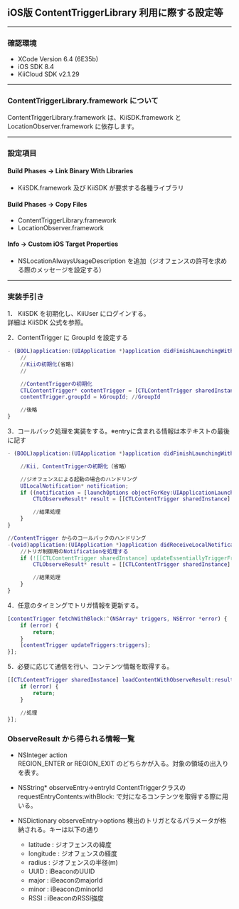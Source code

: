 ## iOS版 ContentTriggerLibrary 利用に際する設定等

---

### 確認環境

* XCode Version 6.4 (6E35b)
* iOS SDK 8.4
* KiiCloud SDK v2.1.29

---

### ContentTriggerLibrary.framework について

ContentTriggerLibrary.framework は、KiiSDK.framework と LocationObserver.framework に依存します。

---

### 設定項目

#### Build Phases -> Link Binary With Libraries

* KiiSDK.framework 及び KiiSDK が要求する各種ライブラリ

#### Build Phases -> Copy Files

* ContentTriggerLibrary.framework
* LocationObserver.framework

#### Info -> Custom iOS Target Properties

* NSLocationAlwaysUsageDescription を追加（ジオフェンスの許可を求める際のメッセージを設定する）

---

### 実装手引き

1． KiiSDK を初期化し、KiiUser にログインする。  
詳細は KiiSDK 公式を参照。

2．ContentTrigger に GroupId を設定する

```m
- (BOOL)application:(UIApplication *)application didFinishLaunchingWithOptions:(NSDictionary *)launchOptions {
    //
    //Kiiの初期化(省略)
    //

    //ContentTriggerの初期化
    CTLContentTrigger* contentTrigger = [CTLContentTrigger sharedInstance];
    contentTrigger.groupId = kGroupId; //GroupId

    //後略
}
```


3．コールバック処理を実装をする。※entryに含まれる情報は本テキストの最後に記す

```m
- (BOOL)application:(UIApplication *)application didFinishLaunchingWithOptions:(NSDictionary *)launchOptions {

    //Kii, ContentTriggerの初期化（省略）

    //ジオフェンスによる起動の場合のハンドリング
    UILocalNotification* notification;
    if ((notification = [launchOptions objectForKey:UIApplicationLaunchOptionsLocationKey])) {
        CTLObserveResult* result = [[CTLContentTrigger sharedInstance] observerResultFromUserInfo:notification.userInfo];

        //結果処理
    }
}

//ContentTrigger からのコールバックのハンドリング
-(void)application:(UIApplication *)application didReceiveLocalNotification:(UILocalNotification *)notification{
    //トリガ制御用のNotificationを処理する
    if (![[CTLContentTrigger sharedInstance] updateEssentiallyTriggerFromNotification:notification]) {
        CTLObserveResult* result = [[CTLContentTrigger sharedInstance] observerResultFromUserInfo:notification.userInfo];

        //結果処理
    }
}
```

4．任意のタイミングでトリガ情報を更新する。

```m
[contentTrigger fetchWithBlock:^(NSArray* triggers, NSError *error) {
    if (error) {
        return;
    }
    [contentTrigger updateTriggers:triggers];
}];
```

5．必要に応じて通信を行い、コンテンツ情報を取得する。

```m
[[CTLContentTrigger sharedInstance] loadContentWithObserveResult:result block:^(CTLEntry* entry, NSDictionary* result, NSError *error) {
    if (error) {
        return;
    }

    //処理
}];
```


### ObserveResult から得られる情報一覧

* NSInteger action  
REGION_ENTER or REGION_EXIT のどちらかが入る。対象の領域の出入りを表す。

* NSString* observeEntry->entryId
ContentTriggerクラスの requestEntryContents:withBlock: で対になるコンテンツを取得する際に用いる。

* NSDictionary observeEntry->options
検出のトリガとなるパラメータが格納される。キーは以下の通り

    * latitude : ジオフェンスの緯度
    * longitude : ジオフェンスの経度
    * radius : ジオフェンスの半径(m)
    * UUID : iBeaconのUUID
    * major : iBeaconのmajorId
    * minor : iBeaconのminorId
    * RSSI : iBeaconのRSSI強度
